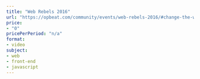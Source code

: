 ```yaml
---
title: "Web Rebels 2016"
url: "https://opbeat.com/community/events/web-rebels-2016/#change-the-world-with-the-peer-web-and-thali"
price: 
- "0"
pricePerPeriod: "n/a"
format: 
- video
subject: 
- web
- front-end
- javascript
---
```


